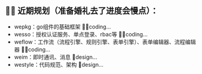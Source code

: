 ## 👩‍💻 近期规划（准备婚礼去了进度会慢点）：
- wepkg：go组件的基础框架 👩‍💻coding...
- wesso：授权认证服务、单点登录、rbac等 👩‍💻coding...
- weflow：工作流（流程引擎、规则引擎、表单引擎）、表单编辑器、流程编辑器 👩‍💻coding...
- weim：即时通讯、消息 🙋design...
- westyle：代码规范、架构 🙋‍design...

<!--

**Here are some ideas to get you started:**

🙋‍♀️ A short introduction - what is your organization all about?
🌈 Contribution guidelines - how can the community get involved?
👩‍💻 Useful resources - where can the community find your docs? Is there anything else the community should know?
🍿 Fun facts - what does your team eat for breakfast?
🧙 Remember, you can do mighty things with the power of [Markdown](https://docs.github.com/github/writing-on-github/getting-started-with-writing-and-formatting-on-github/basic-writing-and-formatting-syntax)
-->
